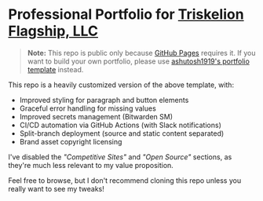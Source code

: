 # Professional Portfolio for [Triskelion Flagship, LLC](https://tflagshipllc.com)

> **Note:** This repo is public only because [GitHub Pages](https://docs.github.com/en/pages/quickstart) requires it. If you want to build your own portfolio, please use [ashutosh1919's portfolio template](https://github.com/ashutosh1919/masterportfolio) instead.

This repo is a heavily customized version of the above template, with:
- Improved styling for paragraph and button elements
- Graceful error handling for missing values
- Improved secrets management (Bitwarden SM)
- CI/CD automation via GitHub Actions (with Slack notifications)
- Split-branch deployment (source and static content separated)
- Brand asset copyright licensing

I've disabled the _"Competitive Sites"_ and _"Open Source"_ sections, as they're much less relevant to my value proposition.

Feel free to browse, but I don't recommend cloning this repo unless you really want to see my tweaks!
